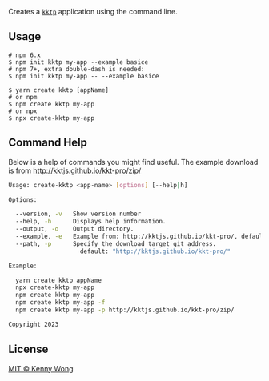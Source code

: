 Creates a [`kktp`](https://github.com/kktjs/kktp-pro) application using the command line.

## Usage

```shell
# npm 6.x
$ npm init kktp my-app --example basice
# npm 7+, extra double-dash is needed:
$ npm init kktp my-app -- --example basice

$ yarn create kktp [appName]
# or npm
$ npm create kktp my-app
# or npx
$ npx create-kktp my-app
```

## Command Help

Below is a help of commands you might find useful. The example download is from http://kktjs.github.io/kkt-pro/zip/

```bash
Usage: create-kktp <app-name> [options] [--help|h]

Options:

  --version, -v   Show version number
  --help, -h      Displays help information.
  --output, -o    Output directory.
  --example, -e   Example from: http://kktjs.github.io/kkt-pro/, default: "basic"
  --path, -p      Specify the download target git address.
                    default: "http://kktjs.github.io/kkt-pro/"

Example:

  yarn create kktp appName
  npx create-kktp my-app
  npm create kktp my-app
  npm create kktp my-app -f
  npm create kktp my-app -p http://kktjs.github.io/kkt-pro/zip/

Copyright 2023
```

## License

[MIT © Kenny Wong](https://github.com/jaywcjlove)
